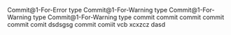 Commit@1-For-Error type
Commit@1-For-Warning type
Commit@1-For-Warning type
Commit@1-For-Warning type
commit commit commit commit
commit
comit  dsdsgsg
commit
comiit vcb
xcxzcz
dasd
